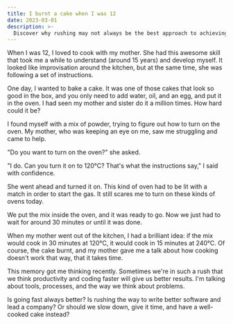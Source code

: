 ```yaml
---
title: I burnt a cake when I was 12
date: 2023-03-01
description: >-
  Discover why rushing may not always be the best approach to achieving the best result.
---
```


When I was 12, I loved to cook with my mother. She had this awesome skill that took me a while to understand (around 15 years) and develop myself. It looked like improvisation around the kitchen, but at the same time, she was following a set of instructions.

One day, I wanted to bake a cake. It was one of those cakes that look so good in the box, and you only need to add water, oil, and an egg, and put it in the oven. I had seen my mother and sister do it a million times. How hard could it be?

I found myself with a mix of powder, trying to figure out how to turn on the oven. My mother, who was keeping an eye on me, saw me struggling and came to help.

"Do you want to turn on the oven?" she asked.

"I do. Can you turn it on to 120°C? That's what the instructions say," I said with confidence.

She went ahead and turned it on. This kind of oven had to be lit with a match in order to start the gas. It still scares me to turn on these kinds of ovens today.

We put the mix inside the oven, and it was ready to go. Now we just had to wait for around 30 minutes or until it was done.

When my mother went out of the kitchen, I had a brilliant idea: if the mix would cook in 30 minutes at 120°C, it would cook in 15 minutes at 240°C. Of course, the cake burnt, and my mother gave me a talk about how cooking doesn't work that way, that it takes time.

This memory got me thinking recently. Sometimes we're in such a rush that we think productivity and coding faster will give us better results. I'm talking about tools, processes, and the way we think about problems.

Is going fast always better? Is rushing the way to write better software and lead a company? Or should we slow down, give it time, and have a well-cooked cake instead?
